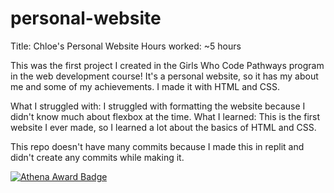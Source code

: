 # personal-website

Title: Chloe's Personal Website
Hours worked: ~5 hours

This was the first project I created in the Girls Who Code Pathways program in the web development course! It's a personal website, so it has my about me and some of my achievements.
I made it with HTML and CSS.

What I struggled with: I struggled with formatting the website because I didn't know much about flexbox at the time.
What I learned: This is the first website I ever made, so I learned a lot about the basics of HTML and CSS.

This repo doesn't have many commits because I made this in replit and didn't create any commits while making it.

[![Athena Award Badge](https://img.shields.io/endpoint?url=https%3A%2F%2Faward.athena.hackclub.com%2Fapi%2Fbadge)](https://award.athena.hackclub.com?utm_source=readme)
